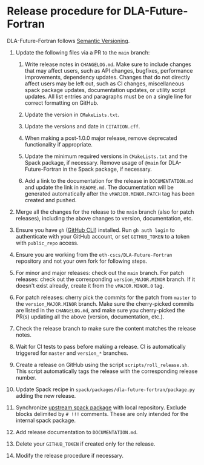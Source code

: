 # Release procedure for DLA-Future-Fortran

DLA-Future-Fortran follows [Semantic Versioning](https://semver.org).

1. Update the following files via a PR to the `main` branch:

   1. Write release notes in `CHANGELOG.md`. Make sure to include changes that may affect users, such as API changes,
      bugfixes, performance improvements, dependency updates. Changes that do not directly affect users may be left out,
      such as CI changes, miscellaneous spack package updates, documentation updates, or utility script updates.
      All list entries and paragraphs must be on a single line for correct formatting on GitHub.

   1. Update the version in `CMakeLists.txt`.

   1. Update the versions and date in `CITATION.cff`.

   1. When making a post-1.0.0 major release, remove deprecated functionality if appropriate.

   1. Update the minimum required versions in `CMakeLists.txt` and the Spack package, if necessary.
      Remove usage of `@main` for DLA-Future-Fortran in the Spack package, if necessary.

   1. Add a link to the documentation for the release in `DOCUMENTATION.md` and update the link in `README.md`.
      The documentation will be generated automatically after the `vMARJOR.MINOR.PATCH` tag has been created and pushed.

1. Merge all the changes for the release to the `main` branch (also for patch releases), including the above
   changes to version, documentation, etc.

1. Ensure you have `gh` ([GitHub CLI](https://cli.github.com)) installed. Run `gh auth login` to authenticate
   with your GitHub account, or set `GITHUB_TOKEN` to a token with `public_repo` access.

1. Ensure you are working from the `eth-cscs/DLA-Future-Fortran` repository and not your own fork for following steps.

1. For minor and major releases: check out the `main` branch. For patch releases: check out the corresponding
   `version_MAJOR.MINOR` branch. If it doesn't exist already, create it from the `vMAJOR.MINOR.0` tag.

1. For patch releases: cherry pick the commits for the patch from `master` to the `version_MAJOR.MINOR` branch.
   Make sure the cherry-picked commits are listed in the `CHANGELOG.md`, and make sure you cherry-picked
   the PR(s) updating all the above (version, documentation, etc.).

1. Check the release branch to make sure the content matches the release notes.

1. Wait for CI tests to pass before making a release. CI is automatically triggered for `master` and `version_*`
   branches.

1. Create a release on GitHub using the script `scripts/roll_release.sh`. This
   script automatically tags the release with the corresponding release number.

1. Update Spack recipe in `spack/packages/dla-future-fortran/package.py` adding the new release.

1. Synchronize [upstream spack package](https://github.com/spack/spack/blob/develop/var/spack/repos/builtin/packages/dla-future-fortran/package.py)
   with local repository. Exclude blocks delimited by `# !!!` comments. These are only intended for the
   internal spack package.

1. Add release documentation to `DOCUMENTATION.md`.

1. Delete your `GITHUB_TOKEN` if created only for the release.

1. Modify the release procedure if necessary.

